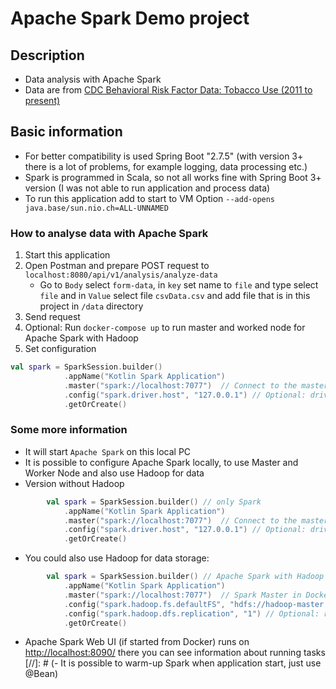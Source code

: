 # Apache Spark Demo project

## Description
- Data analysis with Apache Spark
- Data are from [CDC Behavioral Risk Factor Data: Tobacco Use (2011 to present)](https://data.cdc.gov/Survey-Data/Behavioral-Risk-Factor-Data-Tobacco-Use-2011-to-pr/wsas-xwh5/about_data)

## Basic information
- For better compatibility is used Spring Boot "2.7.5" (with version 3+ there is a lot of problems, for example logging, data processing etc.)
- Spark is programmed in Scala, so not all works fine with Spring Boot 3+ version (I was not able to  run application and process data)
- To run this application add to start to VM Option `--add-opens java.base/sun.nio.ch=ALL-UNNAMED`

### How to analyse data with Apache Spark

1. Start this application
2. Open Postman and prepare POST request to `localhost:8080/api/v1/analysis/analyze-data`
    - Go to `Body` select `form-data`, in `key` set name to `file` and type select `file` and in `Value` select file `csvData.csv` and add file
      that is in this project in `/data` directory
3. Send request
4. Optional: Run `docker-compose up` to run master and worked node for Apache Spark with Hadoop
5. Set configuration
```kotlin
val spark = SparkSession.builder()
            .appName("Kotlin Spark Application")
            .master("spark://localhost:7077")  // Connect to the master in Docker
            .config("spark.driver.host", "127.0.0.1") // Optional: driver host must be accessible
            .getOrCreate()
```

### Some more information
- It will start `Apache Spark` on this local PC
- It is possible to configure Apache Spark locally, to use Master and Worker Node and also use Hadoop for data
- Version without Hadoop
```kotlin
        val spark = SparkSession.builder() // only Spark
            .appName("Kotlin Spark Application")
            .master("spark://localhost:7077")  // Connect to the master in Docker
            .config("spark.driver.host", "127.0.0.1") // Optional: driver host must be accessible
            .getOrCreate()
```
- You could also use Hadoop for data storage:
```kotlin
        val spark = SparkSession.builder() // Apache Spark with Hadoop
            .appName("Kotlin Spark Application")
            .master("spark://localhost:7077")  // Spark Master in Docker
            .config("spark.hadoop.fs.defaultFS", "hdfs://hadoop-master:9000") // Namenode address
            .config("spark.hadoop.dfs.replication", "1") // Optional: replication factor
            .getOrCreate()
```
- Apache Spark Web UI (if started from Docker) runs on [http://localhost:8090/](http://localhost:8090/) there you can see information about running tasks
[//]: # (- It is possible to warm-up Spark when application start, just use @Bean)
